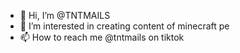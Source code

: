 - 👋 Hi, I’m @TNTMAILS
- 👀 I’m interested in creating content of minecraft pe
- 📫 How to reach me @tntmails on tiktok

<!---
TNTMAILS/TNTMAILS is a ✨ special ✨ repository because its `README.md` (this file) appears on your GitHub profile.
You can click the Preview link to take a look at your changes.
--->
